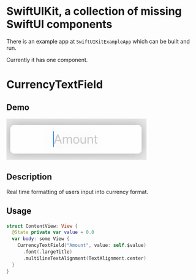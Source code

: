 # SwiftUIKit, a collection of missing SwiftUI components

There is an example app at `SwiftUIKitExampleApp` which can be built and run.

Currently it has one component.

# CurrencyTextField
## Demo
![Currency Text Field Demo](demo/currencyTextField.gif)

## Description
Real time formatting of users input into currency format.

## Usage
```swift
struct ContentView: View {
  @State private var value = 0.0
  var body: some View {
    CurrencyTextField("Amount", value: self.$value)
      .font(.largeTitle)
      .multilineTextAlignment(TextAlignment.center)
  }
}
```


